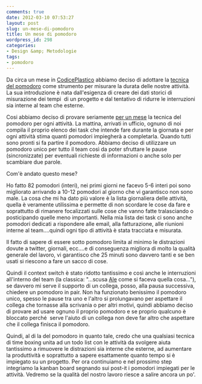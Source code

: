 ```yaml
---
comments: true
date: 2012-03-10 07:53:27
layout: post
slug: un-mese-di-pomodoro
title: Un mese di pomodoro
wordpress_id: 298
categories:
- Design &amp; Metodologie
tags:
- pomodoro
---
```


Da circa un mese in [CodicePlastico](http://www.codiceplastico.com) abbiamo deciso di adottare la [tecnica del pomodoro](http://www.pomodorotechnique.com/) come strumento per misurare la durata delle nostre attività.
La sua introduzione è nata dall'esigenza di creare dei dati storici di misurazione dei tempi  di un progetto e dal tentativo di ridurre le interruzioni sia interne al team che esterne.

Cosi abbiamo deciso di provare seriamente [per un mese](http://www.ted.com/talks/matt_cutts_try_something_new_for_30_days.html) la tecnica del pomodoro per ogni attività. La mattina, arrivati in ufficio, ognuno di noi compila il proprio elenco dei task che intende fare durante la giornata e per ogni attività stima quanti pomodori impiegherà a completarla. Quando tutti sono pronti si fa partire il pomodoro. Abbiamo deciso di utilizzare un pomodoro unico per tutto il team così da poter sfruttare le pause (sincronizzate) per eventuali richieste di informazioni o anche solo per scambiare due parole.

Com'è andato questo mese?

<!-- more -->

Ho fatto 82 pomodori (interi), nei primi giorni ne facevo 5-6 interi poi sono migliorato arrivando a 10-12 pomodori al giorno che vi garantisco non sono male. La cosa che mi ha dato più valore è la lista giornaliera delle attività, quella è veramente utilissima e permette di non scordare le cose da fare e soprattutto di rimanere focalizzati sulle cose che vanno fatte tralasciando o posticipando quelle meno importanti. Nella mia lista dei task ci sono anche pomodori dedicati a rispondere alle email, alla fatturazione, alle riunioni interne al team....quindi ogni tipo di attività è stata tracciata e misurata.

Il fatto di sapere di essere sotto pomodoro limita al minimo le distrazioni dovute a twitter, giornali, ecc....e di conseguenza migliora di molto la qualità generale del lavoro, vi garantisco che 25 minuti sono davvero tanti e se ben usati si riescono a fare un sacco di cose.

Quindi il context switch è stato ridotto tantissimo e così anche le interruzioni all'interno del team (la classica: "...scusa [Ale](http://blog.codiceplastico.com/melkio) come si faceva quella cosa..."), se davvero mi serve il supporto di un collega, posso, alla pausa successiva, chiedere un pomodoro in pair.
Non ha funzionato benissimo il pomodoro unico, spesso le pause tra uno e l'altro si prolungavano per aspettare il collega che tornasse alla scrivania o per altri motivi, quindi abbiamo deciso di provare ad usare ognuno il proprio pomodoro e se proprio qualcuno è bloccato perché  serve l'aiuto di un collega non deve far altro che aspettare che il collega finisca il pomodoro.

Quindi, al di la del pomodoro in quanto tale, credo che una qualsiasi tecnica di time boxing unita ad un todo list con le attività da svolgere aiuta tantissimo a rimuovere le distrazioni sia interne che esterne, ad aumentare la produttività e soprattutto a sapere esattamente quanto tempo si è impiegato su un progetto. Per ora continuiamo e nel prossimo step integriamo la kanban board segnando sui post-it i pomodori impiegati per le attività. Vedremo se la qualità del nostro lavoro riesce a salire ancora un po'.

